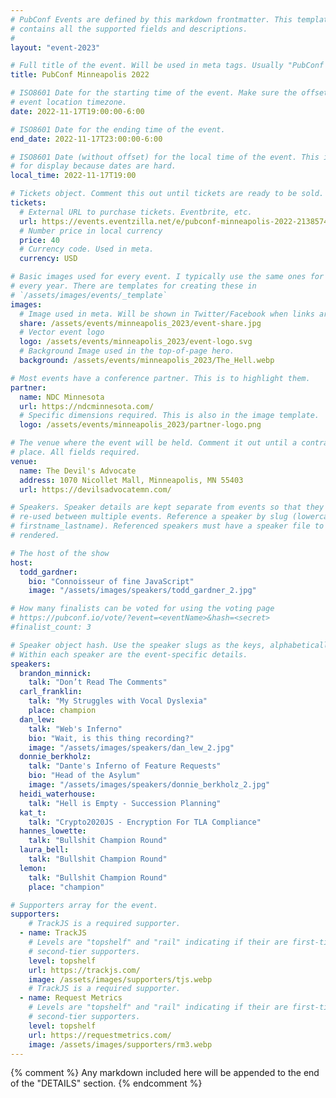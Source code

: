```yaml
---
# PubConf Events are defined by this markdown frontmatter. This template
# contains all the supported fields and descriptions.
#
layout: "event-2023"

# Full title of the event. Will be used in meta tags. Usually "PubConf City Year"
title: PubConf Minneapolis 2022

# ISO8601 Date for the starting time of the event. Make sure the offset is in the
# event location timezone.
date: 2022-11-17T19:00:00-6:00

# ISO8601 Date for the ending time of the event.
end_date: 2022-11-17T23:00:00-6:00

# ISO8601 Date (without offset) for the local time of the event. This is used
# for display because dates are hard.
local_time: 2022-11-17T19:00

# Tickets object. Comment this out until tickets are ready to be sold.
tickets:
  # External URL to purchase tickets. Eventbrite, etc.
  url: https://events.eventzilla.net/e/pubconf-minneapolis-2022-2138574280
  # Number price in local currency
  price: 40
  # Currency code. Used in meta.
  currency: USD

# Basic images used for every event. I typically use the same ones for a location
# every year. There are templates for creating these in
# `/assets/images/events/_template`
images:
  # Image used in meta. Will be shown in Twitter/Facebook when links are shared.
  share: /assets/events/minneapolis_2023/event-share.jpg
  # Vector event logo
  logo: /assets/events/minneapolis_2023/event-logo.svg
  # Background Image used in the top-of-page hero.
  background: /assets/events/minneapolis_2023/The_Hell.webp

# Most events have a conference partner. This is to highlight them.
partner:
  name: NDC Minnesota
  url: https://ndcminnesota.com/
  # Specific dimensions required. This is also in the image template.
  logo: /assets/events/minneapolis_2023/partner-logo.png

# The venue where the event will be held. Comment it out until a contract is in
# place. All fields required.
venue:
  name: The Devil's Advocate
  address: 1070 Nicollet Mall, Minneapolis, MN 55403
  url: https://devilsadvocatemn.com/

# Speakers. Speaker details are kept separate from events so that they can be
# re-used between multiple events. Reference a speaker by slug (lowercase,
# firstname_lastname). Referenced speakers must have a speaker file to be
# rendered.

# The host of the show
host:
  todd_gardner:
    bio: "Connoisseur of fine JavaScript"
    image: "/assets/images/speakers/todd_gardner_2.jpg"

# How many finalists can be voted for using the voting page
# https://pubconf.io/vote/?event=<eventName>&hash=<secret>
#finalist_count: 3

# Speaker object hash. Use the speaker slugs as the keys, alphabetically listed.
# Within each speaker are the event-specific details.
speakers:
  brandon_minnick:
    talk: "Don’t Read The Comments"
  carl_franklin:
    talk: "My Struggles with Vocal Dyslexia"
    place: champion
  dan_lew:
    talk: "Web's Inferno"
    bio: "Wait, is this thing recording?"
    image: "/assets/images/speakers/dan_lew_2.jpg"
  donnie_berkholz:
    talk: "Dante's Inferno of Feature Requests"
    bio: "Head of the Asylum"
    image: "/assets/images/speakers/donnie_berkholz_2.jpg"
  heidi_waterhouse:
    talk: "Hell is Empty - Succession Planning"
  kat_t:
    talk: "Crypto2020JS - Encryption For TLA Compliance"
  hannes_lowette:
    talk: "Bullshit Champion Round"
  laura_bell:
    talk: "Bullshit Champion Round"
  lemon:
    talk: "Bullshit Champion Round"
    place: "champion"

# Supporters array for the event.
supporters:
    # TrackJS is a required supporter.
  - name: TrackJS
    # Levels are "topshelf" and "rail" indicating if their are first-tier or
    # second-tier supporters.
    level: topshelf
    url: https://trackjs.com/
    image: /assets/images/supporters/tjs.webp
    # TrackJS is a required supporter.
  - name: Request Metrics
    # Levels are "topshelf" and "rail" indicating if their are first-tier or
    # second-tier supporters.
    level: topshelf
    url: https://requestmetrics.com/
    image: /assets/images/supporters/rm3.webp
---
```


{% comment %}
Any markdown included here will be appended to the end of the "DETAILS" section.
{% endcomment %}
